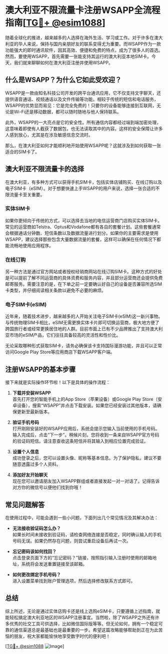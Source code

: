 # 澳大利亚不限流量卡注册WSAPP全流程指南[[TG💪+ @esim1088](https://t.me/s/esim1088)]

随着全球化的推进，越来越多的人选择在海外生活、学习或工作。对于许多在澳大利亚的华人来说，保持与国内亲朋好友的联系变得尤为重要。而WSAPP作为一款功能强大的即时通讯软件，因其高效、便捷和免费的特点，成为了很多人的首选。然而，要使用WSAPP，首先需要一张能支持其运行的澳大利亚本地SIM卡。今天，我们就来聊聊如何在澳大利亚注册并使用WSAPP。

## 什么是WSAPP？为什么它如此受欢迎？

WSAPP是一款由知名科技公司开发的跨平台通讯应用，它不仅支持文字聊天，还提供语音通话、视频通话以及文件传输等功能。相较于传统的短信和电话服务，WSAPP的优势显而易见：它是完全免费的！只要你的设备能够连接到互联网，无论是Wi-Fi还是移动数据，都可以随时随地与他人保持联系。

此外，WSAPP的一大亮点是它的安全性。所有通信内容都经过端到端加密处理，这意味着即使有人截获了数据包，也无法读取其中的内容。这样的安全保障让许多人感到放心，尤其是在涉及敏感信息交流时。

那么，在澳大利亚如何才能顺利地开始使用WSAPP呢？这就涉及到如何获取一张适合的SIM卡了。

## 澳大利亚不限流量卡的选择

在澳大利亚，有多种方式可以获得手机SIM卡，包括实体店铺购买、在线订购以及电子SIM卡（eSIM）。对于想要快速上手WSAPP的用户来说，选择一张合适的不限流量卡至关重要。

### 实体SIM卡

如果你更倾向于传统的方式，可以选择去当地的电信运营商门店购买实体SIM卡。常见的运营商如Telstra、Optus和Vodafone都有各自的套餐计划。这些套餐通常会根据通话分钟数、短信条数以及数据流量进行划分。如果你的主要需求是使用WSAPP，建议选择那些包含大量数据流量的套餐，这样可以确保在任何情况下都能流畅地使用应用程序。

### 在线订购

另一种方法是通过官方网站或者授权经销商网站在线订购SIM卡。这种方式的好处是可以提前了解不同运营商的具体资费和服务内容，并且部分运营商还会提供免费邮寄服务。需要注意的是，在下单之前一定要确认好自己的设备是否兼容所选SIM卡类型，并仔细阅读相关条款以避免不必要的麻烦。

### 电子SIM卡(eSIM)

近年来，随着技术进步，越来越多的人开始关注电子SIM卡(eSIM)这一新兴事物。与传统物理SIM卡相比，eSIM无需更换实体卡片即可切换运营商，极大地方便了跨国旅行者或经常更换居住地的人群。目前市面上已有不少品牌推出了支持澳大利亚市场的eSIM产品，它们往往具备较高的灵活性和性价比。

无论采取哪种形式获取SIM卡，请务必确保该卡支持国际漫游功能，并且可以正常访问Google Play Store等应用商店下载WSAPP客户端。

## 注册WSAPP的基本步骤

接下来就是实际操作环节啦！以下是具体的操作流程：

1. **下载并安装WSAPP**  
   首先打开您的智能手机上的App Store（苹果设备）或Google Play Store（安卓设备），搜索“WSAPP”并点击下载安装。如果您已经安装过其他版本，请确保更新至最新版本。

2. **验证手机号码**  
   打开刚刚安装好的WSAPP应用后，系统会提示您输入当前使用的手机号码。输入完成后，点击“下一步”。稍候片刻，您将收到一条来自WSAPP官方号码的验证码短信。请注意查收这条短信并将其输入到相应位置完成验证。

3. **设置个人信息**  
   成功登录之后，您可以设置头像、昵称等基本信息。为了保护隐私，建议不要随意透露过多个人资料。

4. **添加好友开始聊天**  
   现在您可以邀请朋友加入WSAPP群组或者直接发起一对一对话了。记得告诉对方你的微信号以便他们找到你哦！

## 常见问题解答

在使用过程中，可能会遇到一些小问题，下面列出几个常见情况及其解决办法：

- **无法接收验证码怎么办？**  
  如果长时间未接收到验证码，请检查网络连接是否稳定，同时确认输入的手机号码无误。如果仍然存在问题，则尝试重启设备后再试一次。

- **忘记密码该如何找回？**  
  点击登录页面下方的“忘记密码？”链接，按照指引输入注册时使用的邮箱地址，系统将会发送重置链接至该邮箱。

- **如何更改绑定手机号码？**  
  进入设置菜单找到账户管理选项，然后选择修改联系方式即可。

## 总结

综上所述，无论是通过实体店购卡还是线上选购eSIM卡，只要遵循上述指南，就能轻松搞定澳大利亚地区的WSAPP注册事宜。当然啦，除了WSAPP之外还有许多优秀的社交工具可供选择，比如微信国际版等等。但无论如何，拥有一个稳定可靠的通信渠道总是最基础也是最重要的一步。希望这篇攻略能够帮助到正在为此苦恼的朋友，祝大家都能愉快地享受数字时代的便利吧！

[[TG💪+ @esim1088](https://t.me/s/esim1088) ![Image](https://i.postimg.cc/4NQfJmqS/Snipaste-2025-05-13-00-14-12.png)]